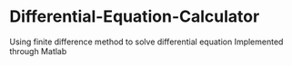 # Differential-Equation-Calculator
Using finite difference method to solve differential equation 
Implemented through Matlab

